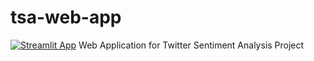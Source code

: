 # tsa-web-app  
[![Streamlit App](https://static.streamlit.io/badges/streamlit_badge_black_white.svg)](https://share.streamlit.io/hhalaweh/tsa-web-app/main/App.py)
Web Application for Twitter Sentiment Analysis Project

